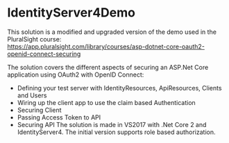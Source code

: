 # IdentityServer4Demo

This solution is a modified and upgraded version of the demo used in the PluralSight course:<br/>
https://app.pluralsight.com/library/courses/asp-dotnet-core-oauth2-openid-connect-securing<br/>

The solution covers the different aspects of securing an ASP.Net Core application using OAuth2 with OpenID Connect:
- Defining your test server with IdentityResources, ApiResources, Clients and Users
- Wiring up the client app to use the claim based Authentication
- Securing Client
- Passing Access Token to API
- Securing API
The solution is made in VS2017 with .Net Core 2 and IdentityServer4.
The initial version supports role based authorization.


